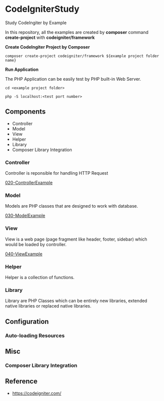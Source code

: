 # CodeIgniterStudy

Study CodeIngiter by Example

In this repository, all the examples are created by **composer** command **create-project** with **codeigniter/framework**

**Create CodeIngiter Project by Composer**

```
composer create-project codeigniter/framework ${example project folder name}
```

**Run Application**

The PHP Application can be easily test by PHP built-in Web Server. 

```
cd <example project folder>
```

```
php -S localhost:<test port number>
```

## Components

* Controller
* Model
* View
* Helper
* Library 
* Composer Library Integration

### Controller

Controller is reponsible for handling HTTP Request 

[020-ControllerExample](020-ControllerExample)

### Model

Models are PHP classes that are designed to work with database.

[030-ModelExample](030-ModelExample)

### View

View is a web page (page fragment like header, footer, sidebar) which would be loaded by controller.

[040-ViewExample](040-ViewExample)

### Helper

Helper is a collection of functions.

### Library

Library are PHP Classes which can be entirely new libraries, extended native libraries or replaced native libraries.

## Configuration

### Auto-loading Resources

## Misc

### Composer Library Integration

## Reference

* https://codeigniter.com/

